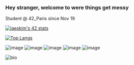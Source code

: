 ### Hey stranger, welcome to were things get messy

Student @ 42_Paris since Nov 19

[![jaeskim's 42 stats](https://badge42.herokuapp.com/api/stats/edal--ce)](https://github.com/JaeSeoKim/badge42)

[![Top Langs](https://github-readme-stats.vercel.app/api/top-langs/?username=endcerro&layout=compact&theme=dark)](https://github.com/anuraghazra/github-readme-stats)


![image]({https://img.shields.io/badge/C-00599C?style=for-the-badge&logo=c&logoColor=white})
![image]({BadgeURLHere})
![image]({BadgeURLHere})
![image]({BadgeURLHere})
![image]({BadgeURLHere})

![bio](https://github-readme-stats.vercel.app/api?username=endcerro&show_icons=true&hide_title=true&include_all_commits=true&theme=dark) 


<!--
**endcerro/endcerro** is a ✨ _special_ ✨ repository because its `README.md` (this file) appears on your GitHub profile.

Here are some ideas to get you started:

- 🔭 I’m currently working on ...
- 🌱 I’m currently learning ...
- 👯 I’m looking to collaborate on ...
- 🤔 I’m looking for help with ...
- 💬 Ask me about ...
- 📫 How to reach me: ...
- 😄 Pronouns: ...
- ⚡ Fun fact: ...
-->
